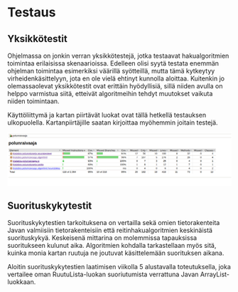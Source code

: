 # Testaus

## Yksikkötestit

Ohjelmassa on jonkin verran yksikkötestejä, jotka testaavat hakualgoritmien toimintaa erilaisissa skenaarioissa. Edelleen olisi syytä testata enemmän ohjelman toimintaa esimerkiksi väärillä syötteillä, mutta tämä kytkeytyy virheidenkäsittelyyn, jota en ole vielä ehtinyt kunnolla aloittaa. Kuitenkin jo olemassaolevat yksikkötestit ovat erittäin hyödyllisiä, sillä niiden avulla on helppo varmistua siitä, etteivät algoritmeihin tehdyt muutokset vaikuta niiden toimintaan.

Käyttöliittymä ja kartan piirtävät luokat ovat tällä hetkellä testauksen ulkopuolella. Kartanpiirtäjille saatan kirjoittaa myöhemmin joitain testejä.

![Testikattavuus viikolla 5](https://raw.githubusercontent.com/joonaspartanen/tiralabra-polunraivaaja/master/dokumentaatio/kuvat/testikattavuus_vk5.png)

## Suorituskykytestit

Suorituskykytestien tarkoituksena on vertailla sekä omien tietorakenteita Javan valmiisiin tietorakenteisiin että reitinhakualgoritmien keskinäistä suorituskykyä. Keskeisenä mittarina on molemmissa tapauksissa suoritukseen kulunut aika. Algoritmien kohdalla tarkastellaan myös sitä, kuinka monia kartan ruutuja ne joutuvat käsittelemään suorituksen aikana.

Aloitin suorituskykytestien laatimisen viikolla 5 alustavalla toteutuksella, joka vertailee oman RuutuLista-luokan suoriutumista verrattuna Javan ArrayList-luokkaan.
 